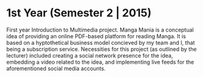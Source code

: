 # 1st Year (Semester 2 | 2015)
First year Introduction to Multimedia project.
Manga Mania is a conceptual idea of providing an online PDF-based platform for reading Manga.
It is based on a hyptothetical business model concieved by my team and I, that being a subscription service.
Necessities for this project (as outlined by the lecturer) included creating a social network presence for the idea, embedding a 
video related to the idea, and implementing live feeds for the aforementioned social media accounts.
